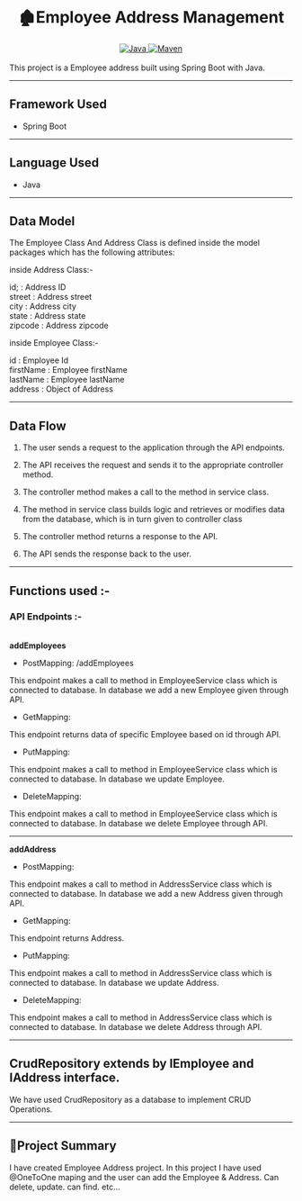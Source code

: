 <center>
<h1> 🏚️Employee Address Management</h1>
</center>
<center>
<a href="Java url">
    <img alt="Java" src="https://img.shields.io/badge/Java->=8-darkblue.svg" />
</a>
<a href="Maven url" >
    <img alt="Maven" src="https://img.shields.io/badge/maven-3.0.5-brightgreen.svg" />
</a>
</center>
<br>
This project is a Employee address built using Spring Boot with Java.

---

## Framework Used
* Spring Boot

---

## Language Used
* Java

---

## Data Model

The Employee Class And Address Class  is defined inside the model packages which has the following attributes:
   
   inside Address Class:-
   
   id; : Address ID <br>
   street : Address street <br>
   city : Address city <br>
   state : Address state <br>
   zipcode : Address zipcode <br>
  
   
   
   inside Employee Class:- <br>
   
   id : Employee Id <br>
   firstName : Employee firstName <br>
   lastName : Employee lastName <br>
   address : Object of Address <br>
   


---

## Data Flow

1. The user sends a request to the application through the API endpoints.
2. The API receives the request and sends it to the appropriate controller method.
3. The controller method makes a call to the method in service class.

4. The method in service class builds logic and retrieves or modifies data from the database, which is in turn given to controller class
5. The controller method returns a response to the API.
6. The API sends the response back to the user.

---

## Functions used :-

### API Endpoints :-
</br>
<b> addEmployees </b>

* PostMapping: /addEmployees 

This endpoint makes a call to method in EmployeeService class which is connected to database. In database we add a new Employee given through API.


* GetMapping: 

This endpoint returns data of specific Employee based on id through API.


* PutMapping: 

This endpoint makes a call to method in EmployeeService class which is connected to database. In database we update Employee.


* DeleteMapping: 

This endpoint makes a call to method in EmployeeService class which is connected to database. In database we delete Employee through API.


---
<b> addAddress </b>

* PostMapping: 

This endpoint makes a call to method in AddressService class which is connected to database. In database we add a new Address given through API.


* GetMapping: 

This endpoint returns Address.


* PutMapping: 

This endpoint makes a call to method in AddressService class which is connected to database. In database we update Address.


* DeleteMapping: 

This endpoint makes a call to method in AddressService class which is connected to database. In database we delete Address through API.




---

## CrudRepository extends by IEmployee and IAddress interface.


We have used CrudRepository as a database to implement CRUD Operations.

---

## 📝Project Summary

I have created Employee Address project.  In this project I have used @OneToOne maping and the user can add the Employee & Address.  Can delete, update.  can find. etc...
